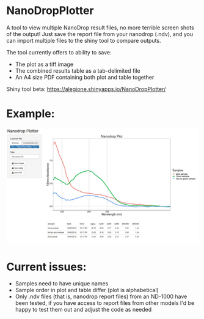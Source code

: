 # NanoDropPlotter
A tool to view multiple NanoDrop result files, no more terrible screen shots of the output!
Just save the report file from your nanodrop (.ndv), and you can import multiple files to the shiny tool to compare outputs.

The tool currently offers to ability to save:
  - The plot as a tiff image
  - The combined results table as a tab-delimited file
  - An A4 size PDF containing both plot and table together

Shiny tool beta:
https://alegione.shinyapps.io/NanoDropPlotter/



# Example:

<kbd><img src="https://github.com/alegione/NanoDropPlotter/blob/master/NanoDropPlotter/images/ExampleRun.jpeg" /></kbd>




# Current issues:
- Samples need to have unique names
- Sample order in plot and table differ (plot is alphabetical)
- Only .ndv files (that is, nanodrop report files) from an ND-1000 have been tested, if you have access to report files from other models I'd be happy to test them out and adjust the code as needed
